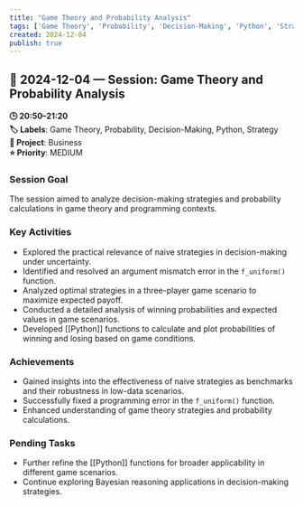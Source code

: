 ```yaml
---
title: "Game Theory and Probability Analysis"
tags: ['Game Theory', 'Probability', 'Decision-Making', 'Python', 'Strategy']
created: 2024-12-04
publish: true
---
```


## 📅 2024-12-04 — Session: Game Theory and Probability Analysis

**🕒 20:50–21:20**  
**🏷️ Labels**: Game Theory, Probability, Decision-Making, Python, Strategy  
**📂 Project**: Business  
**⭐ Priority**: MEDIUM  


### Session Goal
The session aimed to analyze decision-making strategies and probability calculations in game theory and programming contexts.

### Key Activities
- Explored the practical relevance of naive strategies in decision-making under uncertainty.
- Identified and resolved an argument mismatch error in the `f_uniform()` function.
- Analyzed optimal strategies in a three-player game scenario to maximize expected payoff.
- Conducted a detailed analysis of winning probabilities and expected values in game scenarios.
- Developed [[Python]] functions to calculate and plot probabilities of winning and losing based on game conditions.

### Achievements
- Gained insights into the effectiveness of naive strategies as benchmarks and their robustness in low-data scenarios.
- Successfully fixed a programming error in the `f_uniform()` function.
- Enhanced understanding of game theory strategies and probability calculations.

### Pending Tasks
- Further refine the [[Python]] functions for broader applicability in different game scenarios.
- Continue exploring Bayesian reasoning applications in decision-making strategies.
